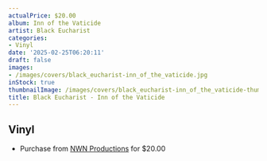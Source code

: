 ```yaml
---
actualPrice: $20.00
album: Inn of the Vaticide
artist: Black Eucharist
categories:
- Vinyl
date: '2025-02-25T06:20:11'
draft: false
images:
- /images/covers/black_eucharist-inn_of_the_vaticide.jpg
inStock: true
thumbnailImage: /images/covers/black_eucharist-inn_of_the_vaticide-thumb.jpg
title: Black Eucharist - Inn of the Vaticide
---
```


## Vinyl
* Purchase from [NWN Productions](http://shop.nwnprod.com/index.php?route=product/product&path=75&product_id=60158&sort=pd.name&order=ASC) for $20.00

